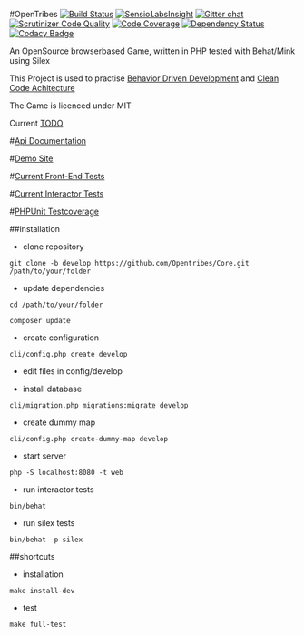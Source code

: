 #OpenTribes
[![Build Status](https://travis-ci.org/Opentribes/Core.png?branch=develop)](https://travis-ci.org/Opentribes/Core)
[![SensioLabsInsight](https://insight.sensiolabs.com/projects/00a44706-0e89-488a-98c8-aaad7e12eeca/mini.png)](https://insight.sensiolabs.com/projects/00a44706-0e89-488a-98c8-aaad7e12eeca)
[![Gitter chat](https://badges.gitter.im/Opentribes/Core.png)](https://gitter.im/Opentribes/Core)
[![Scrutinizer Code Quality](https://scrutinizer-ci.com/g/Opentribes/Core/badges/quality-score.png?s=ef00254db3e6d7f4f0ea5007205f690151d2ef03)](https://scrutinizer-ci.com/g/Opentribes/Core/)
[![Code Coverage](https://scrutinizer-ci.com/g/Opentribes/Core/badges/coverage.png?s=ae06a82506ed6ad480ae433aecce370de868e3dd)](https://scrutinizer-ci.com/g/Opentribes/Core/)
[![Dependency Status](https://www.versioneye.com/user/projects/5357cd3cfe0d0783dc00005a/badge.png)](https://www.versioneye.com/user/projects/5357cd3cfe0d0783dc00005a)
[![Codacy Badge](https://www.codacy.com/project/badge/eceeb1fe77f7427f9eaa41c244d22388)](https://www.codacy.com/public/Opentribes/Core.git)

An OpenSource browserbased Game, written in PHP tested with Behat/Mink using Silex

This Project is used to practise [Behavior Driven Development](http://de.wikipedia.org/wiki/Behavior_Driven_Development) and [Clean Code Achitecture](http://blog.8thlight.com/uncle-bob/2012/08/13/the-clean-architecture.html)

The Game is licenced under MIT 

Current [TODO](https://github.com/Opentribes/Core/issues?direction=asc&labels=TODO&milestone=1&page=1&sort=created&state=open)

#[Api Documentation](http://opentribes.github.io/API/)

#[Demo Site](http://ot.blackscorp.de/)

#[Current Front-End Tests](http://opentribes.github.io/API/report-silex.html)

#[Current Interactor Tests](http://opentribes.github.io/API/report.html)

#[PHPUnit Testcoverage](http://opentribes.github.io/API/coverage/)

##installation

- clone repository

`git clone -b develop https://github.com/Opentribes/Core.git /path/to/your/folder`

- update dependencies

`cd /path/to/your/folder`

`composer update`

- create configuration

`cli/config.php create develop`

- edit files in config/develop

- install database

`cli/migration.php migrations:migrate develop`

- create dummy map

`cli/config.php create-dummy-map develop`

- start server

`php -S localhost:8080 -t web`

- run interactor tests

`bin/behat`

- run silex tests

`bin/behat -p silex`

##shortcuts

- installation

`make install-dev`

- test

`make full-test`

